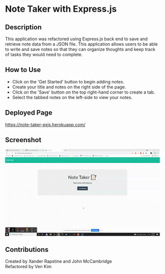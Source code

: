 # Note Taker with Express.js

## Description

This application was refactored using Express.js back end to save and retrieve note data from a JSON file. This application allows users to be able to write and save notes so that they can organize thoughts and keep track of tasks they would need to complete. </br>

## How to Use

- Click on the 'Get Started' button to begin adding notes.
- Create your title and notes on the right side of the page.
- Click on the 'Save' button on the top right-hand corner to create a tab.
- Select the tabbed notes on the left-side to view your notes.

## Deployed Page

https://note-taker-exjs.herokuapp.com/ </br>

## Screenshot

![Application demonstration as a gif](/images/application.gif) </br>

## Contributions
Created by Xander Rapstine and John McCambridge 
</br>
Refactored by Ven Kim
